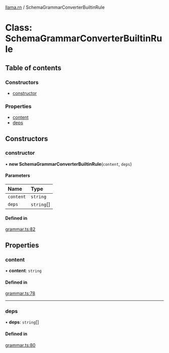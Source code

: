 [llama.rn](../README.md) / SchemaGrammarConverterBuiltinRule

# Class: SchemaGrammarConverterBuiltinRule

## Table of contents

### Constructors

- [constructor](SchemaGrammarConverterBuiltinRule.md#constructor)

### Properties

- [content](SchemaGrammarConverterBuiltinRule.md#content)
- [deps](SchemaGrammarConverterBuiltinRule.md#deps)

## Constructors

### constructor

• **new SchemaGrammarConverterBuiltinRule**(`content`, `deps`)

#### Parameters

| Name | Type |
| :------ | :------ |
| `content` | `string` |
| `deps` | `string`[] |

#### Defined in

[grammar.ts:82](https://github.com/mybigday/llama.rn/blob/276a90a/src/grammar.ts#L82)

## Properties

### content

• **content**: `string`

#### Defined in

[grammar.ts:78](https://github.com/mybigday/llama.rn/blob/276a90a/src/grammar.ts#L78)

___

### deps

• **deps**: `string`[]

#### Defined in

[grammar.ts:80](https://github.com/mybigday/llama.rn/blob/276a90a/src/grammar.ts#L80)
